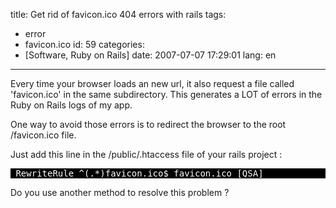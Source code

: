 title: Get rid of favicon.ico 404 errors with rails
tags:
- error
- favicon.ico
id: 59
categories:
- [Software, Ruby on Rails]
date: 2007-07-07 17:29:01
lang: en
---

Every time your browser loads an new url, it also request a file
called 'favicon.ico' in the same subdirectory. This generates a LOT of
errors in the Ruby on Rails logs of my app.

One way to avoid those errors is to redirect the browser to the root /favicon.ico file.

Just add this line in the /public/.htaccess file of your rails project :

<pre style="background-color: black;color: white"> RewriteRule ^(.*)favicon.ico$ favicon.ico [QSA]
</pre>

Do you use another method to resolve this problem ?